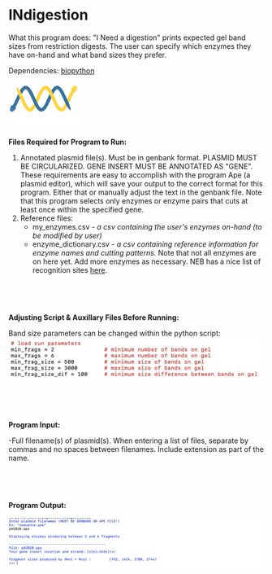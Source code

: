 # INdigestion
What this program does:
"I Need a digestion" prints expected gel band sizes from restriction digests. The user can specify which enzymes they have on-hand and what band sizes they prefer.

Dependencies: [biopython](https://biopython.org/)

![biopython-logo](https://raw.githubusercontent.com/amcrabtree/synteny-mapper/master/images/biopython_logo_white.png)


<b>Files Required for Program to Run:</b>
1. Annotated plasmid file(s). Must be in genbank format. PLASMID MUST BE CIRCULARIZED. GENE INSERT MUST BE ANNOTATED AS "GENE". These requirements are easy to accomplish with the program Ape (a plasmid editor), which will save your output to the correct format for this program. Either that or manually adjust the text in the genbank file. Note that this program selects only enzymes or enzyme pairs that cuts at least once within the specified gene. 
2. Reference files:
   * my_enzymes.csv - <i>a csv containing the user's enzymes on-hand (to be modified by user)</i>
   * enzyme_dictionary.csv - <i>a csv containing reference information for enzyme names and cutting patterns.</i> Note that not all enzymes are on here yet. Add more enzymes as necessary. NEB has a nice list of recognition sites <a href="https://www.neb.com/tools-and-resources/selection-charts/alphabetized-list-of-recognition-specificities">here</a>. 

<p>&nbsp;</p>
<p>&nbsp;</p>

<b>Adjusting Script & Auxillary Files Before Running: </b>

Band size parameters can be changed within the python script:
![indigestion_script.jpeg](https://raw.githubusercontent.com/amcrabtree/INdigestion/master/images/indigestion_script.jpeg)

<p>&nbsp;</p>
<p>&nbsp;</p>

<b>Program Input:</b>

-Full filename(s) of plasmid(s). When entering a list of files, separate by commas and no spaces between filenames. Include extension as part of the name. 

<p>&nbsp;</p>
<p>&nbsp;</p>
  
<b>Program Output:</b>

![indigestion_input_output.jpeg](https://raw.githubusercontent.com/amcrabtree/INdigestion/master/images/indigestion_input_output.jpeg)
